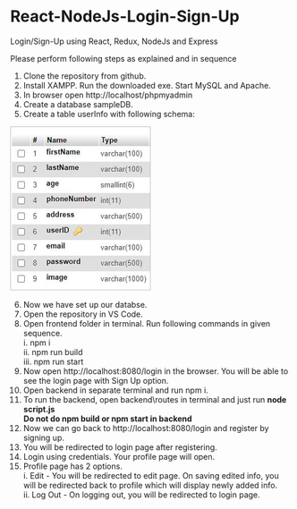 # React-NodeJs-Login-Sign-Up
Login/Sign-Up using React, Redux, NodeJs and Express


Please perform following steps as explained and in sequence

1. Clone the repository from github.
2. Install XAMPP. Run the downloaded exe. Start MySQL and Apache.
3. In browser open http://localhost/phpmyadmin
4. Create a database sampleDB.
5. Create a table userInfo with following schema:

![alt text](./schema.JPG)

6. Now we have set up our databse.
7. Open the repository in VS Code.
8. Open frontend folder in terminal. Run following commands in given sequence.  
  i. npm i  
  ii. npm run build  
  iii. npm run start   
9. Now open http://localhost:8080/login in the browser. You will be able to see the login page with Sign Up option.
10. Open backend in separate terminal and run npm i.
11. To run the backend, open backend\routes in terminal and just run **node script.js**  
**Do not do npm build or npm start in backend**
12. Now we can go back to http://localhost:8080/login and register by signing up.
13. You will be redirected to login page after registering.
14. Login using credentials. Your profile page will open.
15. Profile page has 2 options.  
  i. Edit - You will be redirected to edit page. On saving edited info, you will be redirected back to profile which will display newly added info.  
  ii. Log Out - On logging out, you will be redirected to login page.  
 
